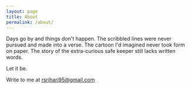 ```yaml
---
layout: page
title: About
permalink: /about/
---
```


Days go by and things don't happen. The scribbled lines were never pursued and made into a verse. The cartoon I'd imagined never took form on paper. The story of the extra-curious safe keeper still lacks written words. 

Let it be.


Write to me at [rsrihari95@gmail.com](https://mail.google.com/mail/?view=cm&fs=1&to=rsrihari95@gmail.com)
